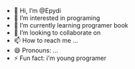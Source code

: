 - 👋 Hi, I’m @Epydi
- 👀 I’m interested in programing
- 🌱 I’m currently learning programer book
- 💞️ I’m looking to collaborate on 
- 📫 How to reach me ...
- 😄 Pronouns: ...
- ⚡ Fun fact: i'm young programer

<!---
Epydi/Epydi is a ✨ special ✨ repository because its `README.md` (this file) appears on your GitHub profile.
You can click the Preview link to take a look at your changes.
--->
